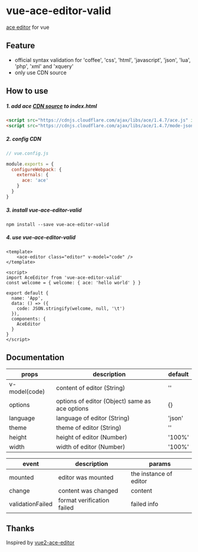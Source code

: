 # vue-ace-editor-valid
[ace editor](https://github.com/ajaxorg/ace) for vue

## Feature
* official syntax validation for 'coffee', 'css', 'html', 'javascript', 'json', 'lua', 'php', 'xml' and 'xquery'
* only use CDN source

## How to use
##### 1. add ace [CDN source](https://cdnjs.com/libraries/ace) to index.html
```html
<script src="https://cdnjs.cloudflare.com/ajax/libs/ace/1.4.7/ace.js" integrity="sha256-C7DTYRJLG+B/VEzHGeoPMw699nsTQYPAXHKXZb+q04E=" crossorigin="anonymous"></script>
<script src="https://cdnjs.cloudflare.com/ajax/libs/ace/1.4.7/mode-json.js" integrity="sha256-WH3EjHkUnhbOt45gfu5MvEYSqvYUXE25FwAtxukgi9U=" crossorigin="anonymous"></script>
```
##### 2. config CDN
```js
// vue.config.js

module.exports = {
  configureWebpack: {
    externals: {
      ace: 'ace'
    }
  }
}
```
##### 3. install vue-ace-editor-valid
```
npm install --save vue-ace-editor-valid
```

##### 4. use vue-ace-editor-valid
```vue
<template>
    <ace-editor class="editor" v-model="code" />
</template>

<script>
import AceEditor from 'vue-ace-editor-valid'
const welcome = { welcome: { ace: 'hello world' } }

export default {
  name: 'App',
  data: () => ({
    code: JSON.stringify(welcome, null, '\t')
  }),
  components: {
    AceEditor
  }
}
</script>
```

## Documentation
|  props   | description  | default |
|  ----  | ----  |  ----  |
| v-model(code)  | content of editor (String) | '' |
| options  | options of editor (Object) same as ace options | {} |
| language  | language of editor (String) | 'json' |
| theme  | theme of editor (String) | '' |
| height  | height of editor (Number) | '100%' |
| width  | width of editor (Number) | '100%' |

|  event   | description  | params |
|  ----  | ----  | ---- |
| mounted  | editor was mounted | the instance of editor |
| change  | content was changed | content |
| validationFailed  | format verification failed | failed info |

## Thanks
Inspired by [vue2-ace-editor](https://github.com/chairuosen/vue2-ace-editor)

